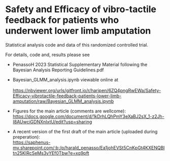# Safety and Efficacy of vibro-tactile feedback for patients who underwent lower limb amputation
Statistical analysis code and data of this randomized controlled trial.

For details, code and, results please see

- PenassoH 2023 Statistical Supplementary Material following the Bayesian Analysis Reporting Guidelines.pdf

- Bayesian_GLMM_analysis.ipynb viewable online at <br><br>
https://nbviewer.org/urls/gitfront.io/r/haripen/6ZQ4pngRwEWa/Safety-Efficacy-vibrotactile-feedback-patients-lower-limb-amputation/raw/Bayesian_GLMM_analysis.ipynb

- Figures for the main article (comments are wellcome):<br>
https://docs.google.com/document/d/1kDrhLQhPmY3eXaBJ2sX_1-z2Jh-I8AUwciGDNXnIxtU/edit?usp=sharing

- A recent version of the first draft of the main article (uploaded during preperation):<br>
https://saphenus-my.sharepoint.com/:b:/p/harald_penasso/Ea1johEVSt5CnKpGt4KXENQBltn25KIRcSeMs3vYEf0Tbw?e=xq9pft
